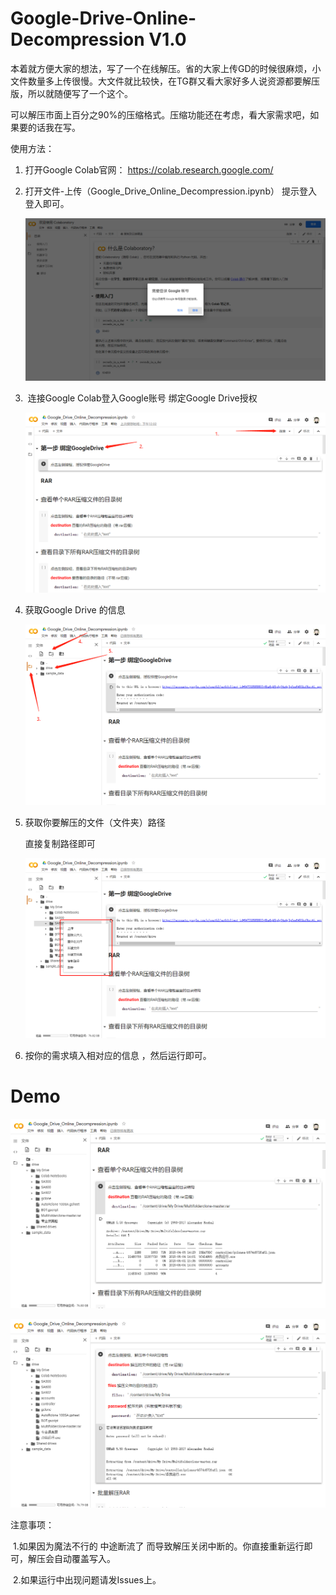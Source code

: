 # Google-Drive-Online-Decompression V1.0
本着就方便大家的想法，写了一个在线解压。省的大家上传GD的时候很麻烦，小文件数量多上传很慢。大文件就比较快，在TG群又看大家好多人说资源都要解压版，所以就随便写了一个这个。

可以解压市面上百分之90%的压缩格式。压缩功能还在考虑，看大家需求吧，如果要的话我在写。

使用方法：

1. 打开Google Colab官网： https://colab.research.google.com/ 



 2. 打开文件-上传（Google_Drive_Online_Decompression.ipynb）	提示登入 登入即可。

    ![avatar](/img/20200717124553.png)

    

 3. ​	连接Google Colab登入Google账号 绑定Google Drive授权

    ![avatar](/img/20200717120303.png)

    

 4. 获取Google Drive 的信息

    ![avatar](/img/20200717120621.png)

 5. 获取你要解压的文件（文件夹）路径

     直接复制路径即可

    ![avatar](/img/20200717120656.png)

 6. 按你的需求填入相对应的信息 ，然后运行即可。

# Demo

![avatar](/img/20200717122938.png)



![avatar](/img/20200717123359.png)



注意事项：

​		1.如果因为魔法不行的 中途断流了 而导致解压关闭中断的。你直接重新运行即可，解压会自动覆盖写入。

​	     2.如果运行中出现问题请发Issues上。